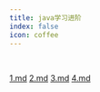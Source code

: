 ```yaml
---
title: java学习进阶
index: false
icon: coffee
---
```


<br/>


[1.md](1.md)
[2.md](2.md)
[3.md](3.md)
[4.md](4.md)